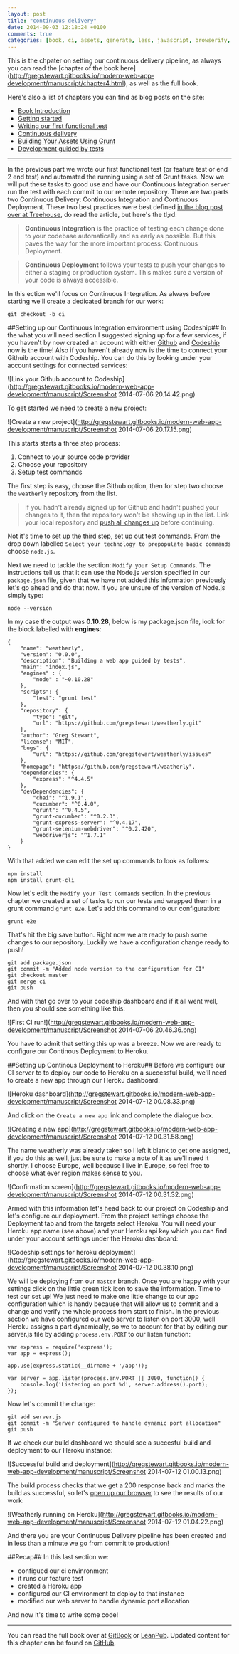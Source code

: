 ```yaml
---
layout: post
title: "continuous delivery"
date: 2014-09-03 12:18:24 +0100
comments: true
categories: [book, ci, assets, generate, less, javascript, browserify, uglify, grunt, task]
---
```


This is the chpater on setting our continuous delivery pipeline, as always you can read the [chapter of the book here]
(http://gregstewart.gitbooks.io/modern-web-app-development/manuscript/chapter4.html), as well as the full book.

Here's also a list of chapters you can find as blog posts on the site:

 * [Book Introduction](/2014/09/03/book-introduction/)
 * [Getting started](/2014/09/03/getting-started/)
 * [Writing our first functional test](/2014/09/03/writing-our-first-functional-test/)
 * [Continuous delivery](/2014/09/03/continuous-delivery/)
 * [Building Your Assets Using Grunt](/2014/08/12/building-your-assets-using-grunt/)
 * [Development guided by tests](/2014/09/03/development-guided-by-tests/)

* * *

In the previous part we wrote our first functional test (or feature test or end 2 end test) and automated the running using a set of Grunt tasks. Now we will put these tasks to good use and have our Continuous Integration server run the test with each commit to our remote repository. There are two parts two Continuous Delivery: Continuous Integration and Continuous Deployment. These two best practices were best defined [in the blog post over at Treehouse](http://blog.teamtreehouse.com/use-continuous-integration-continuous-deployment), do read the article, but here's the tl;rd:

>**Continuous Integration** is the practice of testing each change done to your codebase automatically and as early as possible. But this paves the way for the more important process: Continuous Deployment.

>**Continuous Deployment** follows your tests to push your changes to either a staging or production system. This makes sure a version of your code is always accessible.

In this ection we'll focus on Continuous Integration. As always before starting we'll create a dedicated branch for our work:

	git checkout -b ci

##Setting up our Continuous Integration environment using Codeship##
In the what you will need section I suggested signing up for a few services, if you haven't by now created an account with either [Github](https://github.com/) and [Codeship](https://www.codeship.io/) now is the time! Also if you haven't already now is the time to connect your Githuib account with Codeship. You can do this by looking under your account settings for connected services:

![Link your Github account to Codeship](http://gregstewart.gitbooks.io/modern-web-app-development/manuscript/Screenshot 2014-07-06 20.14.42.png)

To get started we need to create a new project:

![Create a new project](http://gregstewart.gitbooks.io/modern-web-app-development/manuscript/Screenshot 2014-07-06 20.17.15.png)

This starts starts a three step process:

1. Connect to your source code provider
2. Choose your repository
3. Setup test commands

The first step is easy, choose the Github option, then for step two choose the `weatherly` repository from the list.

>If you hadn't already signed up for Github and hadn't pushed your changes to it, then the repository won't be showing up in the list. Link your local repository and [push all changes up](https://help.github.com/articles/pushing-to-a-remote) before continuing.

Not it's time to set up the third step, set up out test commands. From the drop down labelled `Select your technology to prepopulate basic commands` choose `node.js`.

Next we need to tackle the section: `Modify your Setup Commands`. The instructions tell us that it can use the Node.js version specified in our `package.json` file, given that we have not added this information previously let's go ahead and do that now. If you are unsure of the version of Node.js simply type:

	node --version

In my case the output was **0.10.28**, below is my package.json file, look for the block labelled with **engines**:

	{
  		"name": "weatherly",
  		"version": "0.0.0",
  		"description": "Building a web app guided by tests",
  		"main": "index.js",
  		"engines" : {
    		"node" : "~0.10.28"
  		},
  		"scripts": {
    		"test": "grunt test"
  		},
  		"repository": {
    		"type": "git",
    		"url": "https://github.com/gregstewart/weatherly.git"
  		},
  		"author": "Greg Stewart",
  		"license": "MIT",
  		"bugs": {
    		"url": "https://github.com/gregstewart/weatherly/issues"
  		},
  		"homepage": "https://github.com/gregstewart/weatherly",
  		"dependencies": {
    		"express": "^4.4.5"
  		},
  		"devDependencies": {
    		"chai": "^1.9.1",
    		"cucumber": "^0.4.0",
    		"grunt": "^0.4.5",
    		"grunt-cucumber": "^0.2.3",
    		"grunt-express-server": "^0.4.17",
    		"grunt-selenium-webdriver": "^0.2.420",
    		"webdriverjs": "^1.7.1"
  		}
	}

With that added we can edit the set up commands to look as follows:

	npm install
	npm install grunt-cli

Now let's edit the `Modify your Test Commands` section. In the previous chapter we created a set of tasks to run our tests and wrapped them in a grunt command `grunt e2e`. Let's add this command to our configuration:

	grunt e2e

That's hit the big save button. Right now we are ready to push some changes to our repository. Luckily we have a configuration change ready to push!

	git add package.json
	git commit -m "Added node version to the configuration for CI"
	git checkout master
	git merge ci
	git push

And with that go over to your codeship dashboard and if it all went well, then you should see something like this:

![First CI run!](http://gregstewart.gitbooks.io/modern-web-app-development/manuscript/Screenshot 2014-07-06 20.46.36.png)

You have to admit that setting this up was a breeze. Now we are ready to configure our Continous Deployment to Heroku.

##Setting up Continous Deployment to Heroku##
Before we configure our CI server to to deploy our code to Heroku on a successful build, we'll need to create a new app through our Heroku dashboard:

![Heroku dashboard](http://gregstewart.gitbooks.io/modern-web-app-development/manuscript/Screenshot 2014-07-12 00.08.33.png)

And click on the `Create a new app` link and complete the dialogue box.

![Creating a new app](http://gregstewart.gitbooks.io/modern-web-app-development/manuscript/Screenshot 2014-07-12 00.31.58.png)

The name weatherly was already taken so I left it blank to get one assigned, if you do this as well, just be sure to make a note of it as we'll need it shortly. I choose Europe, well because I live in Europe, so feel free to choose what ever region makes sense to you.

![Confirmation screen](http://gregstewart.gitbooks.io/modern-web-app-development/manuscript/Screenshot 2014-07-12 00.31.32.png)

Armed with this information let's head back to our project on Codeship and let's configure our deployment. From the project settings choose the Deployment tab and from the targets select Heroku. You will need your Heroku app name (see above) and your Heroku api key which you can find under your account settings under the Heroku dashboard:

![Codeship settings for heroku deployment](http://gregstewart.gitbooks.io/modern-web-app-development/manuscript/Screenshot 2014-07-12 00.38.10.png)

We will be deploying from our `master` branch. Once you are happy with your settings click on the little green tick icon to save the information. Time to test our set up! We just need to make one little change to our app configuration which is handy because that will allow us to commit and a change and verify the whole process from start to finish. In the previous section we have configured our web server to listen on port 3000, well Heroku assigns a part dynamically, so we to account for that by editing our server.js file by adding `process.env.PORT` to our listen function:

	var express = require('express');
	var app = express();

	app.use(express.static(__dirname + '/app'));

	var server = app.listen(process.env.PORT || 3000, function() {
  		console.log('Listening on port %d', server.address().port);
	});

Now let's commit the change:

	git add server.js
	git commit -m "Server configured to handle dynamic port allocation"
	git push

If we check our build dashboard we should see a succesful build and deployment to our Heroku instance:

![Successful build and deployment](http://gregstewart.gitbooks.io/modern-web-app-development/manuscript/Screenshot 2014-07-12 01.00.13.png)

The build process checks that we get a 200 response back and marks the build as successful, so let's [open up our browser](http://lit-meadow-5649.herokuapp.com/) to see the results of our work:

![Weatherly running on Heroku](http://gregstewart.gitbooks.io/modern-web-app-development/manuscript/Screenshot 2014-07-12 01.04.22.png)

And there you are your Continuous Delivery pipeline has been created and in less than a minute we go from commit to production!

##Recap##
In this last section we:

* configued our ci envinronment
* it runs our feature test
* created a Heroku app
* configured our CI environment to deploy to that instance
* modified our web server to handle dynamic port allocation

And now it's time to write some code!

* * *

You can read the full book over at [GitBook](https://www.gitbook.io/book/gregstewart/modern-web-app-development) or
[LeanPub](https://leanpub.com/building-a-web-app-guided-by-tests/). Updated content for this chapter can be found on
[GitHub](https://github.com/gregstewart/book/blob/master/manuscript/chapter4.md).